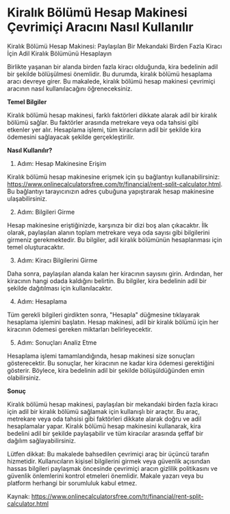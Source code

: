 Kiralık Bölümü Hesap Makinesi Çevrimiçi Aracını Nasıl Kullanılır
================================================================

Kiralık Bölümü Hesap Makinesi: Paylaşılan Bir Mekandaki Birden Fazla Kiracı İçin Adil Kiralık Bölümünü Hesaplayın

Birlikte yaşanan bir alanda birden fazla kiracı olduğunda, kira bedelinin adil bir şekilde bölüşülmesi önemlidir. Bu durumda, kiralık bölümü hesaplama aracı devreye girer. Bu makalede, kiralık bölümü hesap makinesi çevrimiçi aracının nasıl kullanılacağını öğreneceksiniz.

**Temel Bilgiler**

Kiralık bölümü hesap makinesi, farklı faktörleri dikkate alarak adil bir kiralık bölümü sağlar. Bu faktörler arasında metrekare veya oda tahsisi gibi etkenler yer alır. Hesaplama işlemi, tüm kiracıların adil bir şekilde kira ödemesini sağlayacak şekilde gerçekleştirilir.

**Nasıl Kullanılır?**

1. Adım: Hesap Makinesine Erişim

Kiralık bölümü hesap makinesine erişmek için şu bağlantıyı kullanabilirsiniz: <https://www.onlinecalculatorsfree.com/tr/financial/rent-split-calculator.html>. Bu bağlantıyı tarayıcınızın adres çubuğuna yapıştırarak hesap makinesine ulaşabilirsiniz.

2. Adım: Bilgileri Girme

Hesap makinesine eriştiğinizde, karşınıza bir dizi boş alan çıkacaktır. İlk olarak, paylaşılan alanın toplam metrekare veya oda sayısı gibi bilgilerini girmeniz gerekmektedir. Bu bilgiler, adil kiralık bölümünün hesaplanması için temel oluşturacaktır.

3. Adım: Kiracı Bilgilerini Girme

Daha sonra, paylaşılan alanda kalan her kiracının sayısını girin. Ardından, her kiracının hangi odada kaldığını belirtin. Bu bilgiler, kira bedelinin adil bir şekilde dağıtılması için kullanılacaktır.

4. Adım: Hesaplama

Tüm gerekli bilgileri girdikten sonra, "Hesapla" düğmesine tıklayarak hesaplama işlemini başlatın. Hesap makinesi, adil bir kiralık bölümü için her kiracının ödemesi gereken miktarları belirleyecektir.

5. Adım: Sonuçları Analiz Etme

Hesaplama işlemi tamamlandığında, hesap makinesi size sonuçları gösterecektir. Bu sonuçlar, her kiracının ne kadar kira ödemesi gerektiğini gösterir. Böylece, kira bedelinin adil bir şekilde bölüşüldüğünden emin olabilirsiniz.

**Sonuç**

Kiralık bölümü hesap makinesi, paylaşılan bir mekandaki birden fazla kiracı için adil bir kiralık bölümü sağlamak için kullanışlı bir araçtır. Bu araç, metrekare veya oda tahsisi gibi faktörleri dikkate alarak doğru ve adil hesaplamalar yapar. Kiralık bölümü hesap makinesini kullanarak, kira bedelini adil bir şekilde paylaşabilir ve tüm kiracılar arasında şeffaf bir dağılım sağlayabilirsiniz.

Lütfen dikkat: Bu makalede bahsedilen çevrimiçi araç bir üçüncü tarafın hizmetidir. Kullanıcıların kişisel bilgilerini girmek veya güvenlik açısından hassas bilgileri paylaşmak öncesinde çevrimiçi aracın gizlilik politikasını ve güvenlik önlemlerini kontrol etmeleri önemlidir. Makale yazarı veya bu platform herhangi bir sorumluluk kabul etmez.

Kaynak: <https://www.onlinecalculatorsfree.com/tr/financial/rent-split-calculator.html>